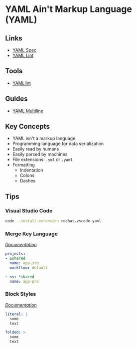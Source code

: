 # YAML Ain't Markup Language (YAML)

## Links

- [YAML Spec](https://yaml.org/spec/1.2/spec.html#id2795688)
- [YAML Lint](http://yamllint.com)

## Tools

- [YAMLlint](/yamllint.md)

## Guides

- [YAML Multiline](https://yaml-multiline.info/)

## Key Concepts

- YAML isn't a markup language
- Programming language for data serialization
- Easily read by humans
- Easily parsed by machines
- File extensions: `.yml` or `.yaml`
- Formatting
  - Indentation
  - Colons
  - Dashes

## Tips

### Visual Studio Code

```sh
code --install-extension redhat.vscode-yaml
```

### Merge Key Language

[*Documentation*](http://yaml.org/type/merge.html)

```yaml
projects:
- &shared
  name: app-stg
  workflow: default

- <<: *shared
  name: app-prd
```

### Block Styles

[*Documentation*](https://yaml.org/spec/1.2/spec.html#Block)

```yaml
literal: |
  some
  text

folded: >
  some
  text
```
